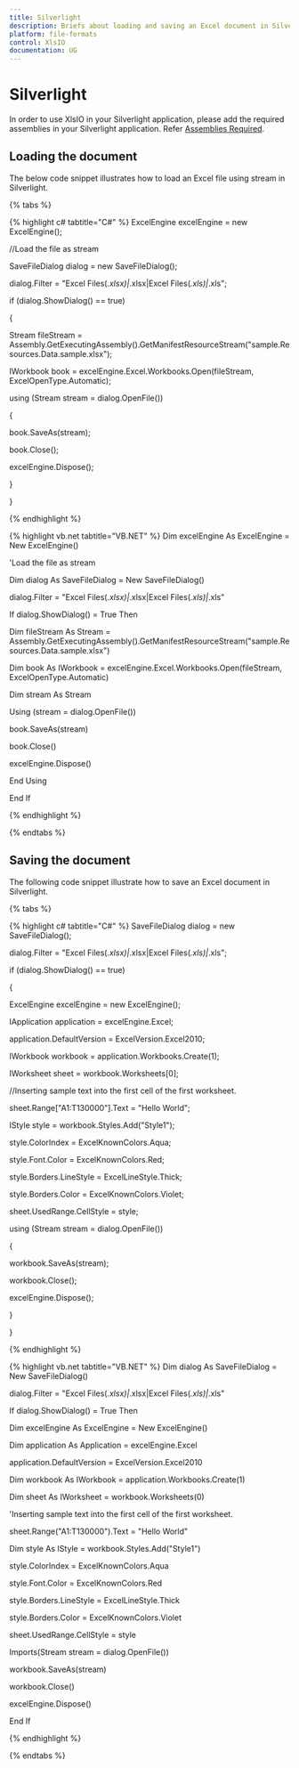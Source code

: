 ```yaml
---
title: Silverlight
description: Briefs about loading and saving an Excel document in Silverlight platform.
platform: file-formats
control: XlsIO
documentation: UG
---
```

# Silverlight 

In order to use XlsIO in your Silverlight application, please add the required assemblies in your Silverlight application. Refer [Assemblies Required](/File-Formats/XlsIO/Assemblies-Required).

## Loading the document

The below code snippet illustrates how to load an Excel file using stream in Silverlight.

{% tabs %}  

{% highlight c# tabtitle="C#" %}
ExcelEngine excelEngine = new ExcelEngine();



//Load the file as stream

SaveFileDialog dialog = new SaveFileDialog();

dialog.Filter = "Excel Files(*.xlsx)|*.xlsx|Excel Files(*.xls)|*.xls";

if (dialog.ShowDialog() == true)

{

Stream fileStream = Assembly.GetExecutingAssembly().GetManifestResourceStream("sample.Resources.Data.sample.xlsx");

IWorkbook book = excelEngine.Excel.Workbooks.Open(fileStream, ExcelOpenType.Automatic);

using (Stream stream = dialog.OpenFile())

{

book.SaveAs(stream);

book.Close();

excelEngine.Dispose();

}

}



{% endhighlight %}

{% highlight vb.net tabtitle="VB.NET" %}
Dim excelEngine As ExcelEngine = New ExcelEngine()

'Load the file as stream

Dim dialog As SaveFileDialog = New SaveFileDialog()

dialog.Filter = "Excel Files(*.xlsx)|*.xlsx|Excel Files(*.xls)|*.xls"

If dialog.ShowDialog() = True Then

Dim fileStream As Stream = Assembly.GetExecutingAssembly().GetManifestResourceStream("sample.Resources.Data.sample.xlsx")

Dim book As IWorkbook = excelEngine.Excel.Workbooks.Open(fileStream, ExcelOpenType.Automatic)

Dim stream As Stream

Using (stream = dialog.OpenFile())

book.SaveAs(stream)

book.Close()

excelEngine.Dispose()

End Using

End If



{% endhighlight %}

  {% endtabs %}  

## Saving the document

The following code snippet illustrate how to save an Excel document in Silverlight.

{% tabs %}  

{% highlight c# tabtitle="C#" %}
SaveFileDialog dialog = new SaveFileDialog();

dialog.Filter = "Excel Files(*.xlsx)|*.xlsx|Excel Files(*.xls)|*.xls";

if (dialog.ShowDialog() == true)

{

ExcelEngine excelEngine = new ExcelEngine();

IApplication application = excelEngine.Excel;

application.DefaultVersion = ExcelVersion.Excel2010;

IWorkbook workbook = application.Workbooks.Create(1);

IWorksheet sheet = workbook.Worksheets[0];

//Inserting sample text into the first cell of the first worksheet.

sheet.Range["A1:T130000"].Text = "Hello World";

IStyle style = workbook.Styles.Add("Style1");

style.ColorIndex = ExcelKnownColors.Aqua;

style.Font.Color = ExcelKnownColors.Red;

style.Borders.LineStyle = ExcelLineStyle.Thick;

style.Borders.Color = ExcelKnownColors.Violet;

sheet.UsedRange.CellStyle = style;

using (Stream stream = dialog.OpenFile())

{

workbook.SaveAs(stream);

workbook.Close();

excelEngine.Dispose();

}

}



{% endhighlight %}

{% highlight vb.net tabtitle="VB.NET" %}
Dim dialog As SaveFileDialog = New SaveFileDialog()

dialog.Filter = "Excel Files(*.xlsx)|*.xlsx|Excel Files(*.xls)|*.xls"

If dialog.ShowDialog() = True Then

Dim excelEngine As ExcelEngine = New ExcelEngine()

Dim application As Application = excelEngine.Excel

application.DefaultVersion = ExcelVersion.Excel2010

Dim workbook As IWorkbook = application.Workbooks.Create(1)

Dim sheet As IWorksheet = workbook.Worksheets(0)

'Inserting sample text into the first cell of the first worksheet.

sheet.Range("A1:T130000").Text = "Hello World"

Dim style As IStyle = workbook.Styles.Add("Style1")

style.ColorIndex = ExcelKnownColors.Aqua

style.Font.Color = ExcelKnownColors.Red

style.Borders.LineStyle = ExcelLineStyle.Thick

style.Borders.Color = ExcelKnownColors.Violet

sheet.UsedRange.CellStyle = style

Imports(Stream stream = dialog.OpenFile())

workbook.SaveAs(stream)

workbook.Close()

excelEngine.Dispose()

End If



{% endhighlight %}

  {% endtabs %}  

